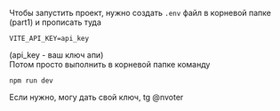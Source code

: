 Чтобы запустить проект, нужно создать `.env` файл в корневой папке (part1) и прописать туда
```
VITE_API_KEY=api_key
```
(api_key - ваш ключ апи)\
Потом просто выполнить в корневой папке команду 
```
npm run dev
```

Если нужно, могу дать свой ключ, tg @nvoter